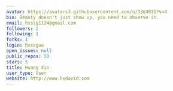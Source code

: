 ```yaml
---
avatar: https://avatars3.githubusercontent.com/u/3364031?v=4
bio: Beauty doesn't just show up, you need to observe it.
email: hxssg1124@gmail.com
followers: 2
following: 1
forks: 1
login: hxssgaa
open_issues: null
public_repos: 50
stars: 5
title: Huang Xin
user_type: User
website: http://www.hxdavid.com
---
```

